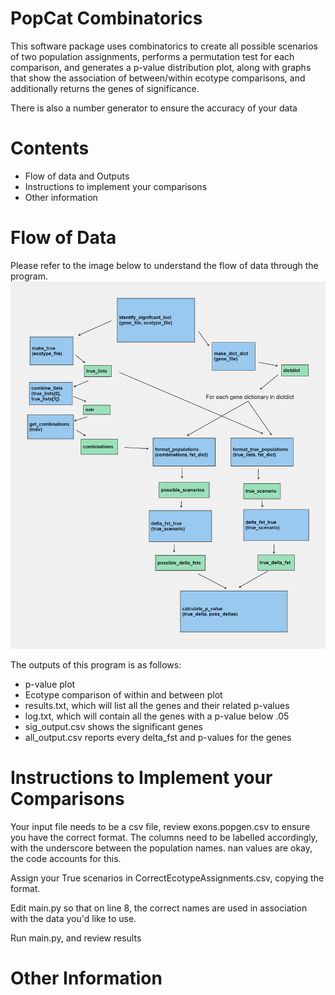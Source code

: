 # PopCat Combinatorics

This software package uses combinatorics to create all possible scenarios of two
population assignments, performs a permutation test for each comparison, and
generates a p-value distribution plot, along with graphs that show the association of between/within
ecotype comparisons, and additionally returns the genes of significance.

There is also a number generator to ensure the accuracy of your data

# Contents
* Flow of data and Outputs
* Instructions to implement your comparisons
* Other information

# Flow of Data

Please refer to the image below to understand the flow of data through the
program.
![Data Flow](data_flow.png)

The outputs of this program is as follows:

* p-value plot
* Ecotype comparison of within and between plot
* results.txt, which will list all the genes and their related p-values
* log.txt, which will contain all the genes with a p-value below .05
* sig_output.csv shows the significant genes
* all_output.csv reports every delta_fst and p-values for the genes

# Instructions to Implement your Comparisons
Your input file needs to be a csv file, review exons.popgen.csv to ensure you
have the correct format. The columns need to be labelled accordingly, with the
underscore between the population names. nan values are okay, the code accounts
for this.

Assign your True scenarios in CorrectEcotypeAssignments.csv, copying the format.

Edit main.py so that on line 8, the correct names are used in association with
the data you'd like to use.

Run main.py, and review results

# Other Information


